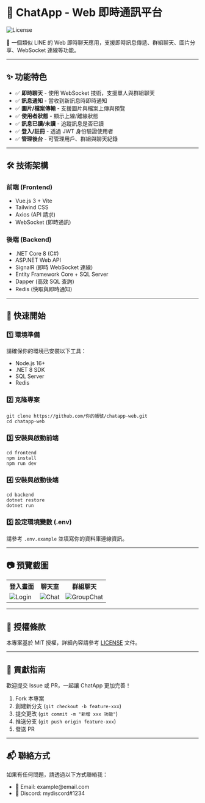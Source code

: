 <h1>📱 ChatApp - Web 即時通訊平台</h1>
<p>
    <img src="https://img.shields.io/badge/license-MIT-green" alt="License">
</p>
<p>🚀 一個類似 LINE 的 Web 即時聊天應用，支援即時訊息傳遞、群組聊天、圖片分享、WebSocket 連線等功能。</p>

<hr>

<h2>✨ 功能特色</h2>
<ul>
    <li>✅ <b>即時聊天</b> - 使用 WebSocket 技術，支援單人與群組聊天</li>
    <li>✅ <b>訊息通知</b> - 當收到新訊息時即時通知</li>
    <li>✅ <b>圖片/檔案傳輸</b> - 支援圖片與檔案上傳與預覽</li>
    <li>✅ <b>使用者狀態</b> - 顯示上線/離線狀態</li>
    <li>✅ <b>訊息已讀/未讀</b> - 追蹤訊息是否已讀</li>
    <li>✅ <b>登入/註冊</b> - 透過 JWT 身份驗證使用者</li>
    <li>✅ <b>管理後台</b> - 可管理用戶、群組與聊天紀錄</li>
</ul>

<hr>

<h2>🛠 技術架構</h2>

<h3>前端 (Frontend)</h3>
<ul>
    <li>Vue.js 3 + Vite</li>
    <li>Tailwind CSS</li>
    <li>Axios (API 請求)</li>
    <li>WebSocket (即時通訊)</li>
</ul>

<h3>後端 (Backend)</h3>
<ul>
    <li>.NET Core 8 (C#)</li>
    <li>ASP.NET Web API</li>
    <li>SignalR (即時 WebSocket 連線)</li>
    <li>Entity Framework Core + SQL Server</li>
    <li>Dapper (高效 SQL 查詢)</li>
    <li>Redis (快取與即時通知)</li>
</ul>

<hr>

<h2>🎯 快速開始</h2>

<h3>1️⃣ 環境準備</h3>
<p>請確保你的環境已安裝以下工具：</p>
<ul>
    <li>Node.js 16+</li>
    <li>.NET 8 SDK</li>
    <li>SQL Server</li>
    <li>Redis</li>
</ul>

<h3>2️⃣ 克隆專案</h3>
<pre><code>git clone https://github.com/你的帳號/chatapp-web.git
cd chatapp-web
</code></pre>

<h3>3️⃣ 安裝與啟動前端</h3>
<pre><code>cd frontend
npm install
npm run dev
</code></pre>

<h3>4️⃣ 安裝與啟動後端</h3>
<pre><code>cd backend
dotnet restore
dotnet run
</code></pre>

<h3>5️⃣ 設定環境變數 (.env)</h3>
<p>請參考 <code>.env.example</code> 並填寫你的資料庫連線資訊。</p>

<hr>

<h2>📷 預覽截圖</h2>
<table>
    <tr>
        <th>登入畫面</th>
        <th>聊天室</th>
        <th>群組聊天</th>
    </tr>
    <tr>
        <td><img src="https://via.placeholder.com/200" alt="Login"></td>
        <td><img src="https://via.placeholder.com/200" alt="Chat"></td>
        <td><img src="https://via.placeholder.com/200" alt="GroupChat"></td>
    </tr>
</table>

<hr>

<h2>📜 授權條款</h2>
<p>本專案基於 MIT 授權，詳細內容請參考 <a href="LICENSE">LICENSE</a> 文件。</p>

<hr>

<h2>🤝 貢獻指南</h2>
<p>歡迎提交 Issue 或 PR，一起讓 ChatApp 更加完善！</p>
<ol>
    <li>Fork 本專案</li>
    <li>創建新分支 (<code>git checkout -b feature-xxx</code>)</li>
    <li>提交更改 (<code>git commit -m "新增 xxx 功能"</code>)</li>
    <li>推送分支 (<code>git push origin feature-xxx</code>)</li>
    <li>發送 PR</li>
</ol>

<hr>

<h2>📬 聯絡方式</h2>
<p>如果有任何問題，請透過以下方式聯絡我：</p>
<ul>
    <li>📧 Email: example@email.com</li>
    <li>💬 Discord: mydiscord#1234</li>
</ul>
